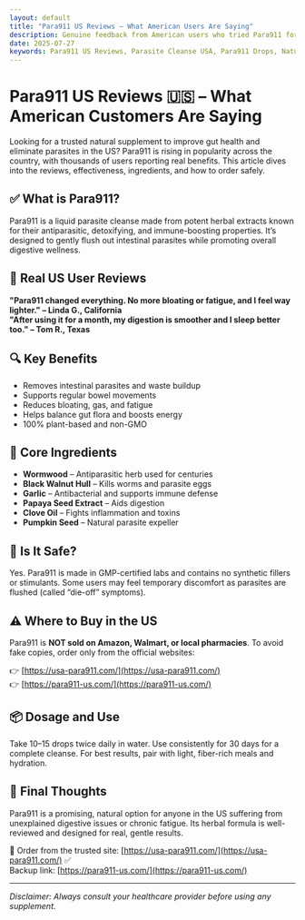```yaml
---
layout: default
title: "Para911 US Reviews – What American Users Are Saying"
description: Genuine feedback from American users who tried Para911 for gut health and parasite detox.
date: 2025-07-27
keywords: Para911 US Reviews, Parasite Cleanse USA, Para911 Drops, Natural Detox, Para911 Official Site
---
```


# Para911 US Reviews 🇺🇸 – What American Customers Are Saying

Looking for a trusted natural supplement to improve gut health and eliminate parasites in the US? Para911 is rising in popularity across the country, with thousands of users reporting real benefits. This article dives into the reviews, effectiveness, ingredients, and how to order safely.

## ✅ What is Para911?

Para911 is a liquid parasite cleanse made from potent herbal extracts known for their antiparasitic, detoxifying, and immune-boosting properties. It’s designed to gently flush out intestinal parasites while promoting overall digestive wellness.

## 💬 Real US User Reviews

**"Para911 changed everything. No more bloating or fatigue, and I feel way lighter." – Linda G., California**  
**"After using it for a month, my digestion is smoother and I sleep better too." – Tom R., Texas**

## 🔍 Key Benefits

- Removes intestinal parasites and waste buildup  
- Supports regular bowel movements  
- Reduces bloating, gas, and fatigue  
- Helps balance gut flora and boosts energy  
- 100% plant-based and non-GMO

## 🌿 Core Ingredients

- **Wormwood** – Antiparasitic herb used for centuries  
- **Black Walnut Hull** – Kills worms and parasite eggs  
- **Garlic** – Antibacterial and supports immune defense  
- **Papaya Seed Extract** – Aids digestion  
- **Clove Oil** – Fights inflammation and toxins  
- **Pumpkin Seed** – Natural parasite expeller

## 🧪 Is It Safe?

Yes. Para911 is made in GMP-certified labs and contains no synthetic fillers or stimulants. Some users may feel temporary discomfort as parasites are flushed (called “die-off” symptoms).

## ⚠️ Where to Buy in the US

Para911 is **NOT sold on Amazon, Walmart, or local pharmacies**. To avoid fake copies, order only from the official websites:

👉 [https://usa-para911.com/](https://usa-para911.com/)  
👉 [https://para911-us.com/](https://para911-us.com/)

## 📦 Dosage and Use

Take 10–15 drops twice daily in water. Use consistently for 30 days for a complete cleanse. For best results, pair with light, fiber-rich meals and hydration.

## 📢 Final Thoughts

Para911 is a promising, natural option for anyone in the US suffering from unexplained digestive issues or chronic fatigue. Its herbal formula is well-reviewed and designed for real, gentle results.

🔗 Order from the trusted site: [https://usa-para911.com/](https://usa-para911.com/) ✅  
Backup link: [https://para911-us.com/](https://para911-us.com/)

---

*Disclaimer: Always consult your healthcare provider before using any supplement.*

